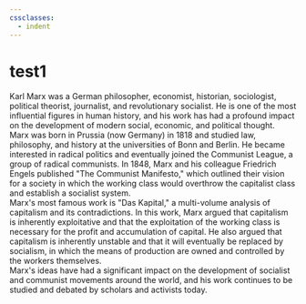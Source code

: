 ```yaml
---
cssclasses:
  - indent
---
```

# test1

Karl Marx was a German philosopher, economist, historian, sociologist, political theorist, journalist, and revolutionary socialist. He is one of the most influential figures in human history, and his work has had a profound impact on the development of modern social, economic, and political thought.  
Marx was born in Prussia (now Germany) in 1818 and studied law, philosophy, and history at the universities of Bonn and Berlin. He became interested in radical politics and eventually joined the Communist League, a group of radical communists. In 1848, Marx and his colleague Friedrich Engels published "The Communist Manifesto," which outlined their vision for a society in which the working class would overthrow the capitalist class and establish a socialist system.  
Marx's most famous work is "Das Kapital," a multi-volume analysis of capitalism and its contradictions. In this work, Marx argued that capitalism is inherently exploitative and that the exploitation of the working class is necessary for the profit and accumulation of capital. He also argued that capitalism is inherently unstable and that it will eventually be replaced by socialism, in which the means of production are owned and controlled by the workers themselves.  
Marx's ideas have had a significant impact on the development of socialist and communist movements around the world, and his work continues to be studied and debated by scholars and activists today.